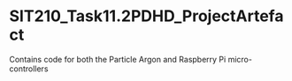 # SIT210_Task11.2PDHD_ProjectArtefact
Contains code for both the Particle Argon and Raspberry Pi micro-controllers
